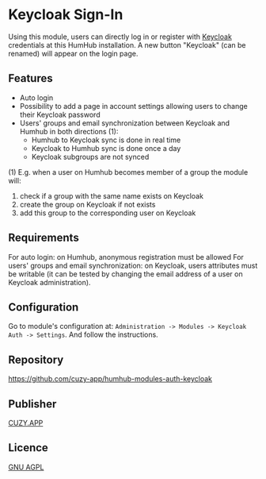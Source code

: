 # Keycloak Sign-In

Using this module, users can directly log in or register with [Keycloak](https://www.keycloak.org/) credentials at this HumHub installation. 
A new button "Keycloak" (can be renamed) will appear on the login page.


## Features

- Auto login
- Possibility to add a page in account settings allowing users to change their Keycloak password
- Users' groups and email synchronization between Keycloak and Humhub in both directions (1):
  - Humhub to Keycloak sync is done in real time
  - Keycloak to Humhub sync is done once a day
  - Keycloak subgroups are not synced

(1) E.g. when a user on Humhub becomes member of a group the module will:
1. check if a group with the same name exists on Keycloak
2. create the group on Keycloak if not exists
3. add this group to the corresponding user on Keycloak


## Requirements

For auto login: on Humhub, anonymous registration must be allowed
For users' groups and email synchronization: on Keycloak, users attributes must be writable (it can be tested by changing the email address of a user on Keycloak administration).


## Configuration

Go to module's configuration at: `Administration -> Modules -> Keycloak Auth -> Settings`. 
And follow the instructions.


## Repository

https://github.com/cuzy-app/humhub-modules-auth-keycloak


## Publisher

[CUZY.APP](https://www.cuzy.app/)


## Licence

[GNU AGPL](https://github.com/cuzy-app/humhub-modules-auth-keycloak/blob/master/docs/LICENCE.md)